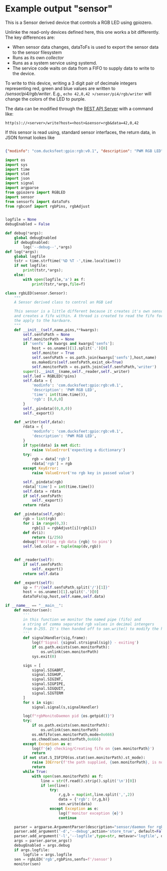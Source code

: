 # Example output "sensor"

This is a Sensor derived device that controls a RGB LED using gpiozero. 

Unlinke the read-only devices defined here, this one works a bit differently. The key differences 
are: 

* When sensor data changes, dataToFs is used to export the sensor data to the sensor filesystem
* Runs as its own *collector* 
* Runs as a system service using systemd. 
* The service code waits on data from a FIFO to supply data to write to the device.

To write to this device, writing a  3 digit pair of decimale integers representing red, green and blue values are written to */sensor/pi4/rgb/writer*. E.g., ```echo 42,0,42 >/sensor/pi4/rgb/writer``` will change the colors of the LED to purple. 

The data can be modified through the [REST API Server](assest/restapi.md) with a command like:
```
http(s)://<server>/write?host=<host>&sensor=rgb&data=42,0,42
```

If this sensor is read using, standard sensor interfaces, the return data, in JSON format lookes like

```json

{"modinfo": "com.ducksfeet:gpio:rgb:v0.1", "description": "PWM RGB LED", "time": 1699952837, "rgb": [42, 0, 42]}
```

```python
import os
import sys
import time
import stat
import json
import signal
import argparse
from gpiozero import RGBLED
import sensor
from sensorfs import dataToFs
from rgbconf import rgbPins, rgbAdjust


logfile = None
debugEnabled = False

def debug(*args):
	global debugEnabled
	if debugEnabled:
		log('--debug--',*args)
def log(*args):
	global logfile
	tstr = time.strftime('%D %T -',time.localtime())
	if not logfile:
		print(tstr,*args);
	else:
		with open(logfile,'a') as f:
			print(tstr,*args,file=f)

class rgbLED(sensor.Sensor):
	"""
	A Sensor derived class to control an RGB Led

	This sensor is a little different because it creates it's own sensor fs path
	and creates a fifo within. A thread is created to read the fifo for data and 
	the apply to the hardware. 
	"""
	def __init__(self,name,pins,**kwargs):
		self.senfsPath = None
		self.monitorPath = None
		if 'senfs' in kwargs and kwargs['senfs']:
			host = os.uname()[1].split('.')[0]
			self.monitor = True
			self.senfsPath = os.path.join(kwargs['senfs'],host,name)
			os.makedirs(self.senfsPath,exist_ok=True)
			self.monitorPath = os.path.join(self.senfsPath,'writer')
		super().__init__(name,self._reader,self._writer)
		self.led = RGBLED(*pins)
		self.data = {
			'modinfo': 'com.ducksfeet:gpio:rgb:v0.1',
			'description': 'PWM RGB LED',
			'time': int(time.time()),
			'rgb': [0,0,0]
		}
		self._pindata((0,0,0))
		self._export()

	def _writer(self,data):
		rdata = {
			'modinfo': 'com.ducksfeet:gpio:rgb:v0.1',
			'description': 'PWM RGB LED',
		}
		if type(data) is not dict:
			raise ValueError('expecting a dictionary')
		try:
			rgb = data['rgb']
			rdata['rgb'] = rgb
		except KeyError: 
			raise ValueError('no rgb key in passed value')

		self._pindata(rgb)
		rdata['time'] = int(time.time())
		self.data = rdata
		if self.senfsPath:
			self._export()
		return rdata

	def _pindata(self,rgb):
		rgb = list(rgb)
		for i in range(0,3):
			rgb[i] = rgbAdjust[i](rgb[i])
		def dv(i):
			return (i/256)
		debug(f'Writing rgb data {rgb} to pins')
		self.led.color = tuple(map(dv,rgb))


	def _reader(self):
		if self.senfsPath:
			self._export()
		return self.data

	def _export(self):
		sp = f"/{self.senfsPath.split('/')[1]}"
		host = os.uname()[1].split('.')[0]
		dataToFs(sp,host,self.name,self.data)

if __name__ == "__main__":
	def monitor(sen):
		'''
		in this function we monitor the named pipe (fifo) and
		a string of comma separated rgb values in decimal intengers
		from 0-255. It's then handed off to sen.write() to modify the hardware.
		'''
		def signalHandler(sig,frame):
			log(f'Signal {signal.strsignal(sig)} - exiting')
			if os.path.exists(sen.monitorPath):
				os.unlink(sen.monitorPath)
			sys.exit(0)

		sigs = [
			signal.SIGABRT,
			signal.SIGHUP,
			signal.SIGINT,
			signal.SIGPIPE,
			signal.SIGQUIT,
			signal.SIGTERM
		]
		for s in sigs:
			signal.signal(s,signalHandler)

		log(f"rgbMonitoDaemon pid {os.getpid()}")
		try:	
			if os.path.exists(sen.monitorPath):
				os.unlink(sen.monitorPath)
			os.mkfifo(sen.monitorPath,mode=0o666)
			os.chmod(sen.monitorPath,0o666)
		except Exception as e:
			log(f'{e} checking/Creating fifo on {sen.monitorPath}')
			return
		if not stat.S_ISFIFO(os.stat(sen.monitorPath).st_mode):
			raise IOError(f'the path supplied, {sen.monitorPath}, is not a named pipe')
			return
		while True:
			with open(sen.monitorPath) as f:
				line = str(f.read().strip().split('\n')[0])
				if len(line):
					try:
						r,g,b = map(int,line.split(',',2))
						data = {'rgb': (r,g,b)}
						sen.write(data)
					except Exception as e:
						log(f'monitor exception {e}')
						continue

	parser = argparse.ArgumentParser(description="sensor/daemon for rgb widget")
	parser.add_argument('-d','--debug',action='store_true', default=False)
	parser.add_argument('-l','--logfile',type=str, metavar='logfile', default=None)
	args = parser.parse_args()
	debugEnabled = args.debug
	if args.logfile:
		logfile = args.logfile
	sen = rgbLED('rgb',rgbPins,senfs=f'/sensor')
	monitor(sen)
```
